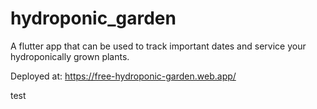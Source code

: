 # hydroponic_garden

A flutter app that can be used to track important dates and service your hydroponically grown plants.

Deployed at: https://free-hydroponic-garden.web.app/

test
